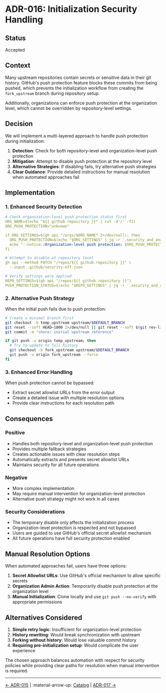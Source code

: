 # ADR-016: Initialization Security Handling

## Status
Accepted

## Context
Many upstream repositories contain secrets or sensitive data in their git history. GitHub's push protection feature blocks these commits from being pushed, which prevents the initialization workflow from creating the `fork_upstream` branch during repository setup.

Additionally, organizations can enforce push protection at the organization level, which cannot be overridden by repository-level settings.

## Decision
We will implement a multi-layered approach to handle push protection during initialization:

1. **Detection**: Check for both repository-level and organization-level push protection
2. **Mitigation**: Attempt to disable push protection at the repository level
3. **Alternative Strategies**: If disabling fails, try alternative push strategies
4. **Clear Guidance**: Provide detailed instructions for manual resolution when automated approaches fail

## Implementation

### 1. Enhanced Security Detection
```yaml
# Check organization-level push protection status first
ORG_NAME=$(echo "${{ github.repository }}" | cut -d'/' -f1)
ORG_PUSH_PROTECTION="unknown"

if ORG_SETTINGS=$(gh api "/orgs/$ORG_NAME" 2>/dev/null); then
  ORG_PUSH_PROTECTION=$(echo "$ORG_SETTINGS" | jq -r '.security_and_analysis.secret_scanning_push_protection.status // "unknown"')
  echo "::notice::Organization-level push protection: $ORG_PUSH_PROTECTION"
fi

# Attempt to disable at repository level
gh api --method PATCH "/repos/${{ github.repository }}" \
  --input .github/security-off.json

# Verify settings were applied
REPO_SETTINGS=$(gh api "/repos/${{ github.repository }}")
PUSH_PROTECTION_STATUS=$(echo "$REPO_SETTINGS" | jq -r '.security_and_analysis.secret_scanning_push_protection.status // "unknown"')
```

### 2. Alternative Push Strategy
When the initial push fails due to push protection:
```bash
# Create a minimal branch first
git checkout -b temp_upstream upstream/$DEFAULT_BRANCH
git reset --soft HEAD~1000 2>/dev/null || git reset --soft $(git rev-list --max-parents=0 HEAD)
git commit -m "chore: initial upstream reference"

if git push -u origin temp_upstream; then
  # Try to update to full history
  git checkout -b fork_upstream upstream/$DEFAULT_BRANCH
  git push -u origin fork_upstream --force
fi
```

### 3. Enhanced Error Handling
When push protection cannot be bypassed:
- Extract secret allowlist URLs from the error output
- Create a detailed issue with multiple resolution options
- Provide clear instructions for each resolution path

## Consequences

### Positive
- Handles both repository-level and organization-level push protection
- Provides multiple fallback strategies
- Creates actionable issues with clear resolution steps
- Automatically extracts and presents secret allowlist URLs
- Maintains security for all future operations

### Negative
- More complex implementation
- May require manual intervention for organization-level protection
- Alternative push strategy might not work in all cases

### Security Considerations
- The temporary disable only affects the initialization process
- Organization-level protection is respected and not bypassed
- Users are guided to use GitHub's official secret allowlist mechanism
- All future operations have full security protection enabled

## Manual Resolution Options

When automated approaches fail, users have three options:

1. **Secret Allowlist URLs**: Use GitHub's official mechanism to allow specific secrets
2. **Organization Admin Action**: Temporarily disable push protection at the organization level
3. **Manual Initialization**: Clone locally and use `git push --no-verify` with appropriate permissions

## Alternatives Considered

1. **Simple retry logic**: Insufficient for organization-level protection
2. **History rewriting**: Would break synchronization with upstream
3. **Forking without history**: Would lose valuable commit history
4. **Requiring pre-initialization setup**: Would complicate the user experience

The chosen approach balances automation with respect for security policies while providing clear paths for resolution when manual intervention is required.

---

[← ADR-015](015-template-workflows-separation-pattern.md) | :material-arrow-up: [Catalog](index.md) | [ADR-017 →](017-mcp-server-integration-pattern.md)
